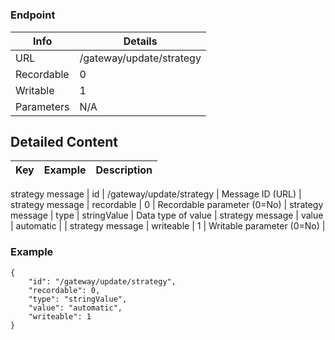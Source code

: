 # 



### Endpoint

| Info  | Details |
| ------------- | ------------- |
| URL   | /gateway/update/strategy   |
| Recordable   | 0   |
| Writable   | 1   |
| Parameters  | N/A  |

## Detailed Content

|  Key  | Example | Description |
| ------------- | :------: | ------------- |
strategy message
|  id | /gateway/update/strategy | Message ID (URL) |
strategy message
|  recordable | 0 | Recordable parameter (0=No) |
strategy message
|  type | stringValue | Data type of value |
strategy message
|  value | automatic |  |
strategy message
|  writeable | 1 | Writable parameter (0=No) |

### Example
```
{
    "id": "/gateway/update/strategy",
    "recordable": 0,
    "type": "stringValue",
    "value": "automatic",
    "writeable": 1
}
```
